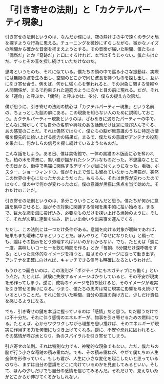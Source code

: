 # 「引き寄せの法則」と「カクテルパーティ現象」

引き寄せの法則というのは、なんだか僕には、夜の静けさの中で遠くのラジオ局を探すような行為に思える。チューニングを微妙にずらしながら、微かなノイズの隙間から確かな音楽を捕まえようとする。その音楽が届いた瞬間、僕たちは「偶然だ」とか「奇跡だ」と口にするけれど、本当はそうじゃない。僕たちはただ、ずっとその音を探し続けていただけなのだ。

思考というものも、それに似ている。僕たちの頭の中で巡る小さな振動は、実際には無限の波を生み出し、空間のどこかで同じ波長を持つものを探し出し、互いに引き寄せ合う。例えば、何かに強く心を奪われると、その対象に関する情報や人間関係が、まるで約束された道筋のように次々と目の前に現れる。だが、それを「運命」と呼ぶか、「偶然」と呼ぶかは、多分、僕らの捉え方次第だ。

僕が思うに、引き寄せの法則の核心は「カクテルパーティー現象」という名前の、ちょっとした脳の癖にある。この現象を知らない人のために説明しておこう。カクテルパーティー現象というのは、ざわめきに満ちたパーティーの中で、どんなに騒がしくても自分の名前や興味のある話題だけは耳に飛び込んでくる、あの感覚のことだ。それは偶然ではなく、僕たちの脳が無意識のうちに特定の情報を優先的に拾い上げる能力の結果だ。まるで、僕たちの意識がアンテナの役割を果たし、何かしらの信号を探し続けているようなものだ。

こんな話をしよう。ある日、僕は美術館で、一体の黒猫の木版画に心を奪われた。柏の木を背景に、黒い猫が描かれたシンプルなものだった。不思議なことにその日から、街中で黒猫に関係するデザインが目に付くようになった。看板、ポスター、ショーウィンドウ。僕がそれまで気にも留めていなかった黒猫が、突然この世界の中心になったかのようだった。もちろん、それは世界が変わったのではなく、僕の中で何かが変わったのだ。僕の意識が黒猫に焦点を当て始めた。それだけのことだ。

引き寄せの法則というのは、多分こういうことなんだと思う。僕たちが何かに意識を集中させると、脳がその対象に関連する情報を集中的に拾い始める。まるで、巨大な網を海に投げ込み、必要なものだけを掬い上げる漁師のように。そして、それが次第に連鎖を生み、新しい出会いや出来事を運んでくる。

ただし、この法則には一つだけ条件がある。意識を向ける対象が曖昧であれば、結果もまた曖昧になるということだ。ぼんやりと「幸せになりたい」と願っても、脳はその指示をどう処理すればいいのかわからない。でも、たとえば「週に一度、美味しいコーヒーを飲む時間を作る」とか「毎朝、5分間だけ深呼吸をする」といった具体的なイメージを持つと、脳はそのイメージに従って動き出す。アンテナを正確に向ければ、キャッチできる信号も明確になるというわけだ。

もうひとつ面白いのは、この法則が「ポジティブにもネガティブにも働く」という点だ。たとえば、試験に失敗するイメージばかりしていると、その不安が現実を形作ってしまう。逆に、成功のイメージを持ち続けると、そのイメージが現実を引き寄せる助けになる。つまり、僕たちの思考は常に現実に影響を与え続けているということだ。それに気づいた瞬間、自分の意識の向け方に、少しだけ責任を感じるようになる。

でも、引き寄せの鍵を本当に握っているのは「感情」だと思う。ただ願うだけでは不十分だ。それに伴う感情のエネルギーが、物事を引き寄せるための燃料になる。たとえば、心からワクワクしながら理想を思い描けば、そのエネルギーが現実に作用する力を何倍にも引き上げてくれる。逆に、不安や恐れに囚われると、その感情が呼び水となり、負のスパイラルを引き寄せてしまう。

引き寄せの法則。それは特別な力でも、神秘的な現象でもない。ただ、僕たちの脳が行う小さな奇跡の積み重ねだ。でも、その積み重ねが、やがて僕たちの人生全体を形作っていく。もしも君が、人生に小さな変化を起こしたいと思っているのなら、まずは自分の意識をどこに向けているのかを見直してみるといい。そして、ほんの少しだけでも自分の感情を信じてみるんだ。それだけで、見えない糸がどこからか伸びてくるかもしれない。